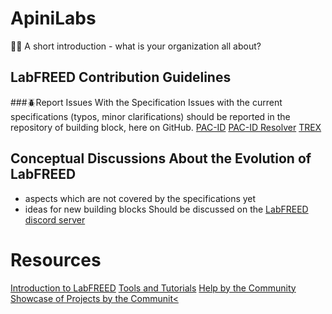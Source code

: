 # ApiniLabs

🙋‍♀️ A short introduction - what is your organization all about?

## LabFREED Contribution Guidelines

###🪲Report Issues With the Specification
Issues with the current specifications (typos, minor clarifications) should be reported in the repository of building block, here on GitHub.
[PAC-ID](https://github.com/ApiniLabs/PAC-ID/issues)
[PAC-ID Resolver](https://github.com/ApiniLabs/PAC-ID-Resolver/issues)
[TREX](https://github.com/ApiniLabs/T-REX/issues)

## Conceptual Discussions About the Evolution of LabFREED
- aspects which are not covered by the specifications yet
- ideas for new building blocks
Should be discussed on the [LabFREED discord server](https://discord.com/channels/1310610381986861106/1397855572124110848)


# Resources
[Introduction to LabFREED](https://labfreed.org/)
[Tools and Tutorials](https://labfreed.org/resources/)
[Help by the Community](https://discord.com/channels/1310610381986861106/1369542804228935731)
[Showcase of Projects by the Communit<](https://discord.com/channels/1310610381986861106/1399270960569253920)




<!--
[PAC-CAT](https://github.com/ApiniLabs/PAC-CAT/issues)
[Attributes](https://github.com/ApiniLabs/PAC-Attributes)

**Here are some ideas to get you started:**

🙋‍♀️ A short introduction - what is your organization all about?
🌈 Contribution guidelines - how can the community get involved?
👩‍💻 Useful resources - where can the community find your docs? Is there anything else the community should know?
🍿 Fun facts - what does your team eat for breakfast?
🧙 Remember, you can do mighty things with the power of [Markdown](https://docs.github.com/github/writing-on-github/getting-started-with-writing-and-formatting-on-github/basic-writing-and-formatting-syntax)
-->
